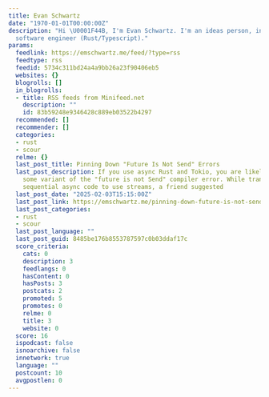```yaml
---
title: Evan Schwartz
date: "1970-01-01T00:00:00Z"
description: "Hi \U0001F44B, I'm Evan Schwartz. I'm an ideas person, inventor, and
  software engineer (Rust/Typescript)."
params:
  feedlink: https://emschwartz.me/feed/?type=rss
  feedtype: rss
  feedid: 5734c311bd24a4a9bb26a23f90406eb5
  websites: {}
  blogrolls: []
  in_blogrolls:
  - title: RSS feeds from Minifeed.net
    description: ""
    id: 83b59248e9346428c889eb03522b4297
  recommended: []
  recommender: []
  categories:
  - rust
  - scour
  relme: {}
  last_post_title: Pinning Down "Future Is Not Send" Errors
  last_post_description: If you use async Rust and Tokio, you are likely to run into
    some variant of the "future is not Send" compiler error. While transitioning some
    sequential async code to use streams, a friend suggested
  last_post_date: "2025-02-03T15:15:00Z"
  last_post_link: https://emschwartz.me/pinning-down-future-is-not-send-errors/
  last_post_categories:
  - rust
  - scour
  last_post_language: ""
  last_post_guid: 8485be176b8553787597c0b03ddaf17c
  score_criteria:
    cats: 0
    description: 3
    feedlangs: 0
    hasContent: 0
    hasPosts: 3
    postcats: 2
    promoted: 5
    promotes: 0
    relme: 0
    title: 3
    website: 0
  score: 16
  ispodcast: false
  isnoarchive: false
  innetwork: true
  language: ""
  postcount: 10
  avgpostlen: 0
---
```


